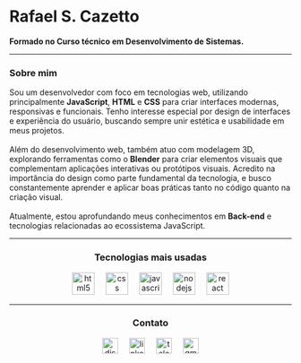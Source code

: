 <h1 align="left">Rafael S. Cazetto</h1>

<p align="left"><strong>Formado no Curso técnico em Desenvolvimento de Sistemas.</strong></p>

---

<h3 align="left">Sobre mim</h3>

<p align="left">
Sou um desenvolvedor com foco em tecnologias web, utilizando principalmente <strong>JavaScript</strong>, <strong>HTML</strong> e <strong>CSS</strong> para criar interfaces modernas, responsivas e funcionais. Tenho interesse especial por design de interfaces e experiência do usuário, buscando sempre unir estética e usabilidade em meus projetos.<br><br>
Além do desenvolvimento web, também atuo com modelagem 3D, explorando ferramentas como o <strong>Blender</strong> para criar elementos visuais que complementam aplicações interativas ou protótipos visuais. Acredito na importância do design como parte fundamental da tecnologia, e busco constantemente aprender e aplicar boas práticas tanto no código quanto na criação visual.<br><br>
Atualmente, estou aprofundando meus conhecimentos em <strong>Back-end</strong> e tecnologias relacionadas ao ecossistema JavaScript.
</p>

---

<h3 align="center">Tecnologias mais usadas</h3>

<div align="center">
  <img src="https://img.shields.io/badge/HTML5-E34F26?logo=html5&logoColor=white&style=for-the-badge" height="40" alt="html5 logo"  />
  <img width="12" />
  <img src="https://img.shields.io/badge/CSS-1572B6?logo=css&logoColor=white&style=for-the-badge" height="40" alt="css logo"  />
  <img width="12" />
  <img src="https://img.shields.io/badge/JavaScript-F7DF1E?logo=javascript&logoColor=black&style=for-the-badge" height="40" alt="javascript logo"  />
  <img width="12" />
  <img src="https://img.shields.io/badge/Node.js-339933?logo=nodedotjs&logoColor=white&style=for-the-badge" height="40" alt="nodejs logo"  />
  <img width="12" />
  <img src="https://img.shields.io/badge/React-61DAFB?logo=react&logoColor=black&style=for-the-badge" height="40" alt="react logo"  />
</div>

---

<h3 align="center">Contato</h3>

<div align="center" style="display: flex; gap: 20px; justify-content: center;">
  <img src="https://img.shields.io/static/v1?message=Discord&logo=discord&label=&color=7289DA&logoColor=white&labelColor=&style=for-the-badge" height="28" alt="discord logo"  />
  <img src="https://img.shields.io/static/v1?message=LinkedIn&logo=linkedin&label=&color=0077B5&logoColor=white&labelColor=&style=for-the-badge" height="28" alt="linkedin logo"  />
  <img src="https://img.shields.io/static/v1?message=Telegram&logo=telegram&label=&color=2CA5E0&logoColor=white&labelColor=&style=for-the-badge" height="28" alt="telegram logo"  />
  <img src="https://img.shields.io/static/v1?message=Gmail&logo=gmail&label=&color=D14836&logoColor=white&labelColor=&style=for-the-badge" height="28" alt="gmail logo"  />
</div>
